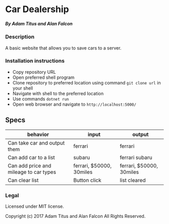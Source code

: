 # Car Dealership
##### By Adam Titus and Alan Falcon

### Description
A basic website that allows you to save cars to a server.

### Installation instructions
* Copy repository URL
* Open preferred shell program
* Clone repository to preferred location using command `git clone url` in your shell
* Navigate with shell to the preferred location
* Use commands `dotnet run`
* Open web browser and navigate to `http://localhost:5000/`

## Specs

|behavior|input|output|
|-|-|-|
|Can take car and output them|ferrari|ferrari|
|Can add car to a list|subaru|ferrari subaru|
|Can add price and mileage to car types|ferrari, $50000, 30miles| ferrari, $50000, 30miles|
|Can clear list|Button click|list cleared|

### Legal
Licensed under MIT license.

Copyright (c) 2017 Adam Titus and Alan Falcon All Rights Reserved.

